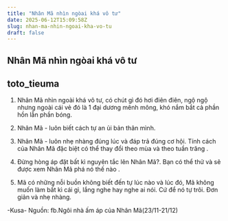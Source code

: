 ```yaml
---
title: "Nhân Mã nhìn ngòai khá vô tư"
date: 2025-06-12T15:09:58Z
slug: nhan-ma-nhin-ngoai-kha-vo-tu
draft: false
---
```


## Nhân Mã nhìn ngòai khá vô tư

## toto_tieuma

1. Nhân Mã nhìn ngoài khá vô tư, có chút gì đó hơi điên điên, ngộ ngộ nhưng ngoài cái vẻ đó là 1 đại dương mênh mông, khó nắm bắt cả phần hồn lẫn phần bóng. 

2. Nhân Mã - luôn biết cách tự an ủi bản thân mình. 

3. Nhân Mã - luôn nhẹ nhàng đúng lúc và đáp trả đúng cơ hội. 
Tính cách của Nhân Mã đặc biệt có thể thay đổi theo mùa và theo tuần trăng . 

4. Đừng hòng áp đặt bất kì nguyên tắc lên Nhân Mã?. Bạn có thể thử và sẽ được xem Nhân Mã phá nó thế nào . 

5. Mã có những nỗi buồn không biết đến tự lúc nào và lúc đó, Mã không muốn làm bất kì cái gì, lắng nghe hay nghe ai nói. Cứ để nó tự trôi. Đơn giản và nhẹ nhàng. 

-Kusa- 
Nguồn: fb.Ngôi nhà ấm áp của Nhân Mã(23/11-21/12)